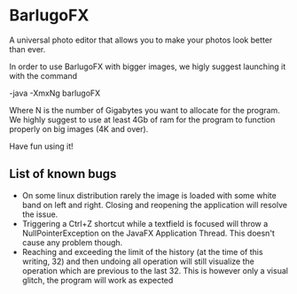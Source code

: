 # BarlugoFX

A universal photo editor that allows you to make your photos look better than ever.


In order to use BarlugoFX with bigger images, we higly suggest launching it with the command

-java -XmxNg barlugoFX

Where N is the number of Gigabytes you want to allocate for the program. We highly suggest to use at least 4Gb of ram for the program to function properly on big images (4K and over). 


Have fun using it!

## List of known bugs
* On some linux distribution rarely the image is loaded with some white band on left and right. Closing and reopening the application will resolve the issue. 
* Triggering a Ctrl+Z shortcut while a textfield is focused will throw a NullPointerException on the JavaFX Application Thread. This doesn't cause any problem though.
* Reaching and exceeding the limit of the history (at the time of this writing, 32) and then undoing all operation will still visualize the operation which are previous to the last 32. This is however only a visual glitch, the program will work as expected 